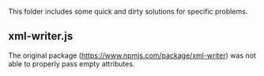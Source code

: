 This folder includes some quick and dirty solutions for specific problems.

## xml-writer.js

The original package (https://www.npmjs.com/package/xml-writer) 
was not able to properly pass empty attributes.


